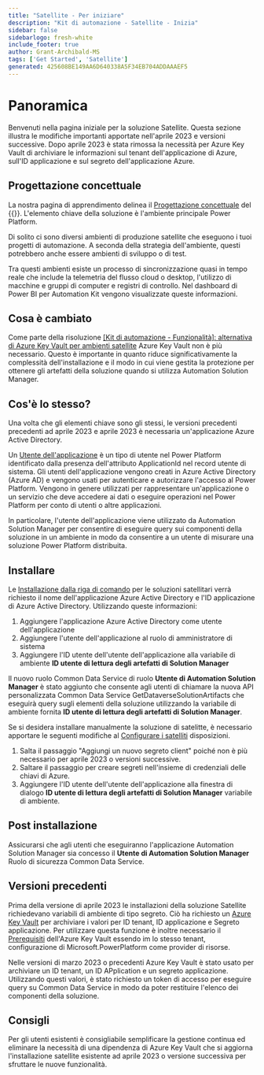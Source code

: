 ```yaml
---
title: "Satellite - Per iniziare"
description: "Kit di automazione - Satellite - Inizia"
sidebar: false
sidebarlogo: fresh-white
include_footer: true
author: Grant-Archibald-MS
tags: ['Get Started', 'Satellite']
generated: 425608BE149AA6D640338A5F34EB704ADDAAAEF5
---
```


# Panoramica

Benvenuti nella pagina iniziale per la soluzione Satellite. Questa sezione illustra le modifiche importanti apportate nell'aprile 2023 e versioni successive. Dopo aprile 2023 è stata rimossa la necessità per Azure Key Vault di archiviare le informazioni sul tenant dell'applicazione di Azure, sull'ID applicazione e sul segreto dell'applicazione Azure.

## Progettazione concettuale

La nostra pagina di apprendimento delinea il [Progettazione concettuale](https://learn.microsoft.com/power-automate/guidance/automation-kit/overview/introduction#conceptual-design) del {{<product-name>}}. L'elemento chiave della soluzione è l'ambiente principale Power Platform.

Di solito ci sono diversi ambienti di produzione satellite che eseguono i tuoi progetti di automazione. A seconda della strategia dell'ambiente, questi potrebbero anche essere ambienti di sviluppo o di test.

Tra questi ambienti esiste un processo di sincronizzazione quasi in tempo reale che include la telemetria del flusso cloud o desktop, l'utilizzo di macchine e gruppi di computer e registri di controllo. Nel dashboard di Power BI per Automation Kit vengono visualizzate queste informazioni.

## Cosa è cambiato

Come parte della risoluzione [[Kit di automazione - Funzionalità]: alternativa di Azure Key Vault per ambienti satellite](https://github.com/microsoft/powercat-automation-kit/issues/84) Azure Key Vault non è più necessario. Questo è importante in quanto riduce significativamente la complessità dell'installazione e il modo in cui viene gestita la protezione per ottenere gli artefatti della soluzione quando si utilizza Automation Solution Manager.

## Cos'è lo stesso?

Una volta che gli elementi chiave sono gli stessi, le versioni precedenti precedenti ad aprile 2023 e aprile 2023 è necessaria un'applicazione Azure Active Directory.

Un [Utente dell'applicazione](https://learn.microsoft.com/power-platform/admin/manage-application-users) è un tipo di utente nel Power Platform identificato dalla presenza dell'attributo ApplicationId nel record utente di sistema. Gli utenti dell'applicazione vengono creati in Azure Active Directory (Azure AD) e vengono usati per autenticare e autorizzare l'accesso al Power Platform. Vengono in genere utilizzati per rappresentare un'applicazione o un servizio che deve accedere ai dati o eseguire operazioni nel Power Platform per conto di utenti o altre applicazioni.

In particolare, l'utente dell'applicazione viene utilizzato da Automation Solution Manager per consentire di eseguire query sui componenti della soluzione in un ambiente in modo da consentire a un utente di misurare una soluzione Power Platform distribuita.

## Installare

Le [Installazione dalla riga di comando](/it/get-started/install) per le soluzioni satellitari verrà richiesto il nome dell'applicazione Azure Active Directory e l'ID applicazione di Azure Active Directory. Utilizzando queste informazioni:

1. Aggiungere l'applicazione Azure Active Directory come utente dell'applicazione
1. Aggiungere l'utente dell'applicazione al ruolo di amministratore di sistema
1. Aggiungere l'ID utente dell'utente dell'applicazione alla variabile di ambiente **ID utente di lettura degli artefatti di Solution Manager**

Il nuovo ruolo Common Data Service di ruolo **Utente di Automation Solution Manager** è stato aggiunto che consente agli utenti di chiamare la nuova API personalizzata Common Data Service GetDataverseSolutionArtifacts che eseguirà query sugli elementi della soluzione utilizzando la variabile di ambiente fornita **ID utente di lettura degli artefatti di Solution Manager**.

Se si desidera installare manualmente la soluzione di satelitte, è necessario apportare le seguenti modifiche al [Configurare i satelliti](https://learn.microsoft.com/power-automate/guidance/automation-kit/setup/satellite) disposizioni.

1. Salta il passaggio "Aggiungi un nuovo segreto client" poiché non è più necessario per aprile 2023 o versioni successive.
1. Saltare il passaggio per creare segreti nell'insieme di credenziali delle chiavi di Azure.
1. Aggiungere l'ID utente dell'utente dell'applicazione alla finestra di dialogo **ID utente di lettura degli artefatti di Solution Manager** variabile di ambiente.

## Post installazione

Assicurarsi che agli utenti che eseguiranno l'applicazione Automation Solution Manager sia concesso il **Utente di Automation Solution Manager** Ruolo di sicurezza Common Data Service.

## Versioni precedenti

Prima della versione di aprile 2023 le installazioni della soluzione Satellite richiedevano variabili di ambiente di tipo segreto. Ciò ha richiesto un [Azure Key Vault](https://learn.microsoft.com/power-apps/maker/data-platform/environmentvariables#use-azure-key-vault-secrets-preview) per archiviare i valori per ID tenant, ID applicazione e Segreto applicazione. Per utilizzare questa funzione è inoltre necessario il [Prerequisiti](https://learn.microsoft.com/power-apps/maker/data-platform/environmentvariables#prerequisites) dell'Azure Key Vault essendo im lo stesso tenant, configurazione di Microsoft.PowerPlatform come provider di risorse.

Nelle versioni di marzo 2023 o precedenti Azure Key Vault è stato usato per archiviare un ID tenant, un ID APplication e un segreto applicazione. Utilizzando questi valori, è stato richiesto un token di accesso per eseguire query su Common Data Service in modo da poter restituire l'elenco dei componenti della soluzione.

## Consigli

Per gli utenti esistenti è consigliabile semplificare la gestione continua ed eliminare la necessità di una dipendenza di Azure Key Vault che si aggiorna l'installazione satellite esistente ad aprile 2023 o versione successiva per sfruttare le nuove funzionalità.
